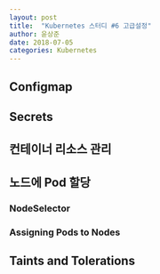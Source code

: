 ```yaml
---
layout: post
title:  "Kubernetes 스터디 #6 고급설정"
author: 윤상준
date: 2018-07-05
categories: Kubernetes
---
```


## Configmap

## Secrets

## 컨테이너 리소스 관리

## 노드에 Pod 할당

### NodeSelector

### Assigning Pods to Nodes

## Taints and Tolerations
